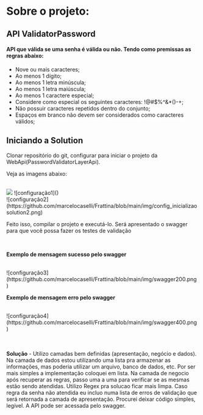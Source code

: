 <h1>Sobre o projeto:</h1>
<h2>API ValidatorPassword</h2>
<h4>API que válida se uma senha é válida ou não. Tendo como premissas as regras abaixo:</h4>
<ul>  
<li>Nove ou mais caracteres;</li>
<li>Ao menos 1 dígito;</li>
<li>Ao menos 1 letra minúscula;</li>
<li>Ao menos 1 letra maiúscula;</li>
<li>Ao menos 1 caractere especial;</li>
<li>Considere como especial os seguintes caracteres: !@#$%^&*()-+;</li>
<li>Não possuir caracteres repetidos dentro do conjunto;</li>
<li>Espaços em branco não devem ser considerados como caracteres válidos;</li>
</ul>
<h2>Iniciando a Solution</h2>
<p>Clonar repositório do git, configurar para iniciar o projeto da WebApi(PasswordValidatorLayerApi).<p>
<p>Veja as imagens abaixo:<p>
<br>
<img src="[URL_da_Imagem](https://github.com/marcelocaselli/Frattina/blob/main/img/config_inicalizacao_solution.png)">
![configuração1]()
<br>
![configuração2](https://github.com/marcelocaselli/Frattina/blob/main/img/config_inicializaosolution2.png)
<br>
<p>Feito isso, compilar o projeto e executá-lo. Será apresentado o swagger para que você possa fazer os testes de validação</p>
<br>
<p><b>Exemplo de mensagem sucesso pelo swagger</b></p>
<br>
![configuração3](https://github.com/marcelocaselli/Frattina/blob/main/img/swagger200.png)
<br>
<p><b>Exemplo de mensagem erro pelo swagger</b></p>
<br>
![configuração4](https://github.com/marcelocaselli/Frattina/blob/main/img/swagger400.png)
<br>
<br>
<br>


<p><b>Solução</b> - Utilizo camadas bem definidas (apresentação, negócio e dados). Na camada de dados estou utilizando uma lista pra armazenar as informações, mas poderia utilizar um arquivo, banco de dados, etc. Por ser mais simples a implementação coloquei em lista. Na camada de negocio após recuperar as regras, passo uma a uma para verificar se as mesmas estão sendo atendidas. Utilizo Regex pra solucao ficar mais limpa. Caso regra da senha não atendida eu incluo numa lista de erros de validação que será retornada a camada de apresentação. Procurei deixar código simples, legível. A API pode ser acessada pelo swagger.</p>
<br>
<p>
